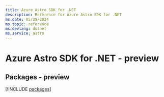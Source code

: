 ```yaml
---
title: Azure Astro SDK for .NET
description: Reference for Azure Astro SDK for .NET
ms.date: 05/29/2024
ms.topic: reference
ms.devlang: dotnet
ms.service: astro
---
```

# Azure Astro SDK for .NET - preview
## Packages - preview
[!INCLUDE [packages](astro-index.md)]